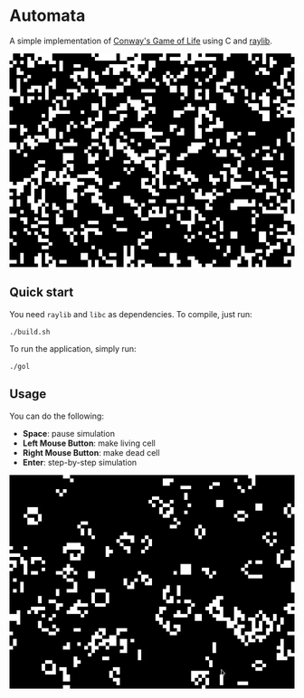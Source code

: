 # Automata

A simple implementation of [Conway's Game of Life]() using C and [raylib]().

![gol](./images/gol.gif)

## Quick start

You need `raylib` and `libc` as dependencies. To compile, just run:

```console
./build.sh
```

To run the application, simply run:

```console
./gol
```

## Usage

You can do the following:

* **Space**: pause simulation
* **Left Mouse Button**: make living cell
* **Right Mouse Button**: make dead cell
* **Enter**: step-by-step simulation

![usage](./images/usage.gif)
